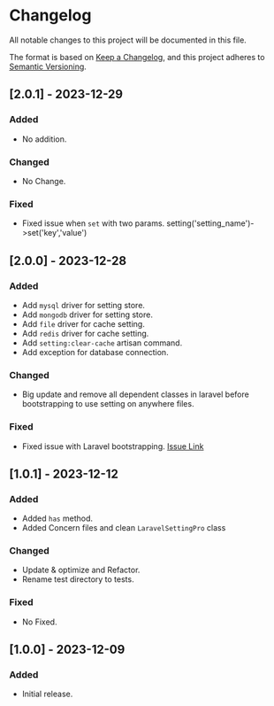# Changelog

All notable changes to this project will be documented in this file.

The format is based on [Keep a Changelog](https://keepachangelog.com/en/1.0.0/),
and this project adheres to [Semantic Versioning](https://semver.org/spec/v2.0.0.html).

## [2.0.1] - 2023-12-29

### Added

- No addition.

### Changed

- No Change.

### Fixed

- Fixed issue when `set` with two params. setting('setting_name')->set('key','value')

## [2.0.0] - 2023-12-28

### Added

- Add `mysql` driver for setting store.
- Add `mongodb` driver for setting store.
- Add `file` driver for cache setting.
- Add `redis` driver for cache setting.
- Add `setting:clear-cache` artisan command.
- Add exception for database connection.

### Changed

- Big update and remove all dependent classes in laravel before bootstrapping to use setting on anywhere files.

### Fixed

- Fixed issue with Laravel bootstrapping. [Issue Link](https://github.com/laravel/framework/issues/49346)

## [1.0.1] - 2023-12-12

### Added

- Added `has` method.
- Added Concern files and clean `LaravelSettingPro` class

### Changed

- Update & optimize and Refactor.
- Rename test directory to tests.

### Fixed

- No Fixed.

## [1.0.0] - 2023-12-09

### Added

- Initial release.

